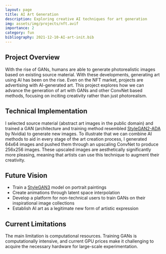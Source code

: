 ```yaml
---
layout: page
title: AI Art Generation
description: Exploring creative AI techniques for art generation
img: assets/img/projects/nft.avif
importance: 2
category: fun
bibliography: 2021-12-10-AI-art-init.bib
---
```


## Project Overview

With the rise of GANs, humans are able to generate photorealistic images based on existing source material. With these developments, generating art using AI has been on the rise. Even on the NFT market, projects are advertising with AI-generated art. This project explores how we can advance the generation of art with GANs and other ConvNet based methods, focusing on inciting creativity rather than just photorealism.

## Technical Implementation

I selected source material (abstract art images in the public domain) and trained a GAN (architecture and training method resembled [StyleGAN2-ADA](https://arxiv.org/abs/2006.06676) <d-cite key="karras2020training"></d-cite> by Nvidia) to generate new images. To illustrate that we can combine AI methods to aid in every stage of the art creation process, I generated 64x64 images and pushed them through an upscaling ConvNet to produce 256x256 images. These upscaled images are aesthetically significantly more pleasing, meaning that artists can use this technique to augment their creativity.

## Future Vision

- Train a [StyleGAN3](https://arxiv.org/abs/2106.12423)<d-cite key="karras2021alias"></d-cite> model on portrait paintings
- Create animations through latent space interpolation
- Develop a platform for non-technical users to train GANs on their inspirational image collections
- Establish AI art as a legitimate new form of artistic expression

## Current Limitations

The main limitation is computational resources. Training GANs is computationally intensive, and current GPU prices make it challenging to acquire the necessary hardware for large-scale experimentation.
